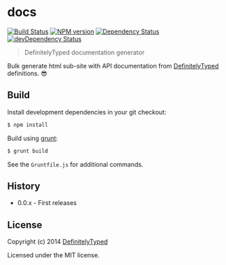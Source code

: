 # docs

[![Build Status](https://secure.travis-ci.org/DefinitelyTyped/docs.svg?branch=master)](http://travis-ci.org/DefinitelyTyped/docs) [![NPM version](https://badge.fury.io/js/docs.svg)](http://badge.fury.io/js/docs) [![Dependency Status](https://david-dm.org/DefinitelyTyped/docs.svg)](https://david-dm.org/DefinitelyTyped/docs) [![devDependency Status](https://david-dm.org/DefinitelyTyped/docs/dev-status.svg)](https://david-dm.org/DefinitelyTyped/docs#info=devDependencies)

> DefinitelyTyped documentation generator

Bulk generate html sub-site with API documentation from [DefinitelyTyped](https://github.com/borisyankov/DefinitelyTyped) definitions. :sunglasses:

## Build

Install development dependencies in your git checkout:

````bash
$ npm install
````

Build using [grunt](http://gruntjs.com):

````bash
$ grunt build
````

See the `Gruntfile.js` for additional commands.

## History

- 0.0.x - First releases

## License

Copyright (c) 2014 [DefinitelyTyped](https://github.com/DefinitelyTyped)

Licensed under the MIT license.
